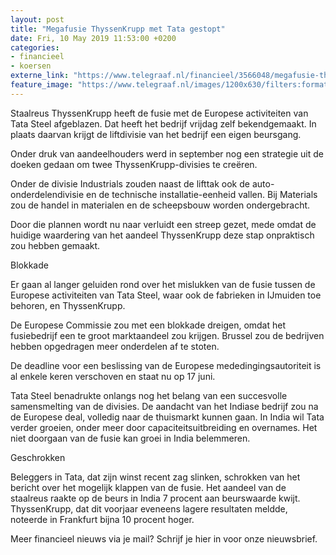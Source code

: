 ```yaml
---
layout: post
title: "Megafusie ThyssenKrupp met Tata gestopt"
date: Fri, 10 May 2019 11:53:00 +0200
categories: 
- financieel 
- koersen 
externe_link: "https://www.telegraaf.nl/financieel/3566048/megafusie-thyssen-krupp-met-tata-gestopt"
feature_image: "https://www.telegraaf.nl/images/1200x630/filters:format(jpeg):quality(80)/cdn-kiosk-api.telegraaf.nl/63203db2-730b-11e9-9c2d-02d1dbdc35d1.jpg"
---
```


<p class="intro">Staalreus ThyssenKrupp heeft de fusie met de Europese activiteiten van Tata Steel afgeblazen. Dat heeft het bedrijf vrijdag zelf bekendgemaakt. In plaats daarvan krijgt de liftdivisie van het bedrijf een eigen beursgang.</p> <p>Onder druk van aandeelhouders werd in september nog een strategie uit de doeken gedaan om twee ThyssenKrupp-divisies te creëren.</p><p>Onder de divisie Industrials zouden naast de lifttak ook de auto-onderdelendivisie en de technische installatie-eenheid vallen. Bij Materials zou de handel in materialen en de scheepsbouw worden ondergebracht.</p><p>Door die plannen wordt nu naar verluidt een streep gezet, mede omdat de huidige waardering van het aandeel ThyssenKrupp deze stap onpraktisch zou hebben gemaakt.</p><p>Blokkade</p><p>Er gaan al langer geluiden rond over het mislukken van de fusie tussen de Europese activiteiten van Tata Steel, waar ook de fabrieken in IJmuiden toe behoren, en ThyssenKrupp.</p><p>De Europese Commissie zou met een blokkade dreigen, omdat het fusiebedrijf een te groot marktaandeel zou krijgen. Brussel zou de bedrijven hebben opgedragen meer onderdelen af te stoten.</p><p>De deadline voor een beslissing van de Europese mededingingsautoriteit is al enkele keren verschoven en staat nu op 17 juni.</p><p>Tata Steel benadrukte onlangs nog het belang van een succesvolle samensmelting van de divisies. De aandacht van het Indiase bedrijf zou na de Europese deal, volledig naar de thuismarkt kunnen gaan. In India wil Tata verder groeien, onder meer door capaciteitsuitbreiding en overnames. Het niet doorgaan van de fusie kan groei in India belemmeren.</p><p>Geschrokken</p><p>Beleggers in Tata, dat zijn winst recent zag slinken, schrokken van het bericht over het mogelijk klappen van de fusie. Het aandeel van de staalreus raakte op de beurs in India 7 procent aan beurswaarde kwijt. ThyssenKrupp, dat dit voorjaar eveneens lagere resultaten meldde, noteerde in Frankfurt bijna 10 procent hoger.</p><p>Meer financieel nieuws via je mail? Schrijf je hier in voor onze nieuwsbrief.</p>
